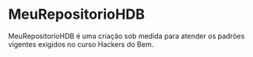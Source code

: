 # MeuRepositorioHDB
MeuRepositorioHDB é uma criação sob medida para atender os padrões vigentes exigidos no curso Hackers do Bem. 
